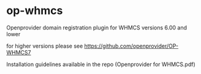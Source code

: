 # op-whmcs
Openprovider domain registration plugin for WHMCS versions 6.00 and lower

for higher versions please see https://github.com/openprovider/OP-WHMCS7

Installation guidelines available in the repo (Openprovider for WHMCS.pdf)
